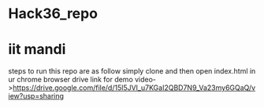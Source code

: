 # Hack36_repo
# iit mandi
steps to run this repo are as follow
simply clone 
and then open index.html in ur chrome browser
drive link for demo video->https://drive.google.com/file/d/15l5JVI_u7KGaI2QBD7N9_Va23my6GQaQ/view?usp=sharing

